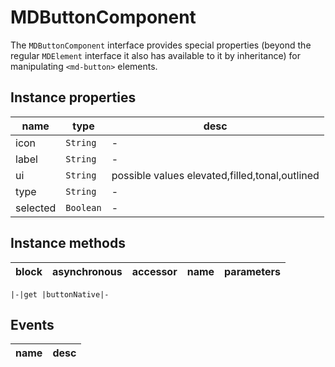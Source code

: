 # MDButtonComponent
The `MDButtonComponent` interface provides special properties (beyond the regular `MDElement` interface it also has available to it by inheritance) for manipulating `<md-button>` elements.

## Instance properties

name|type|desc
---|---|---
icon|`String`|-
label|`String`|-
ui|`String`|possible values elevated,filled,tonal,outlined
type|`String`|-
selected|`Boolean`|-

## Instance methods

block|asynchronous|accessor|name|parameters
---|---|---|---|---

    |-|get |buttonNative|-

## Events

name|desc
---|---
